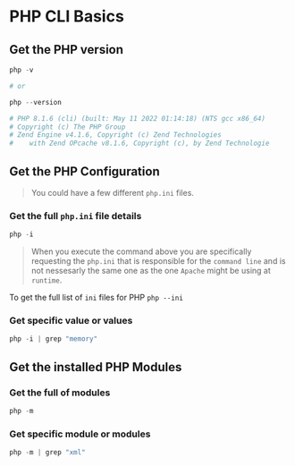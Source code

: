 # PHP CLI Basics

## Get the PHP version

```php
php -v

# or

php --version 

# PHP 8.1.6 (cli) (built: May 11 2022 01:14:18) (NTS gcc x86_64)
# Copyright (c) The PHP Group
# Zend Engine v4.1.6, Copyright (c) Zend Technologies
#    with Zend OPcache v8.1.6, Copyright (c), by Zend Technologie
```


## Get the PHP Configuration

> You could have a few different `php.ini` files.

### Get the full `php.ini` file details

```php
php -i
```

> When you execute the command above you are specifically requesting the `php.ini` that is responsible for the `command line` and is not nessesarly the same one as the one `Apache` might be using at `runtime`. 


To get the full list of `ini` files for PHP `php --ini`

### Get specific value or values

```php
php -i | grep "memory" 
```

## Get the installed PHP Modules

###  Get the full of modules

```php
php -m
```

###  Get specific module or modules
```php
php -m | grep "xml"
```
